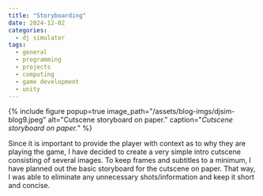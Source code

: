 ```yaml
---
title: "Storyboarding"
date: 2024-12-02
categories:
  - dj simulator
tags:
  - general
  - programming
  - projects
  - computing
  - game development
  - unity
---
```


{% include figure popup=true image_path="/assets/blog-imgs/djsim-blog9.jpeg" alt="Cutscene storyboard on paper." caption="_Cutscene storyboard on paper._" %}

Since it is important to provide the player with context as to why they are playing the game, I have decided to create a very simple intro cutscene consisting of several images. To keep frames and subtitles to a minimum, I have planned out the basic storyboard for the cutscene on paper. That way, I was able to eliminate any unnecessary shots/information and keep it short and concise.
